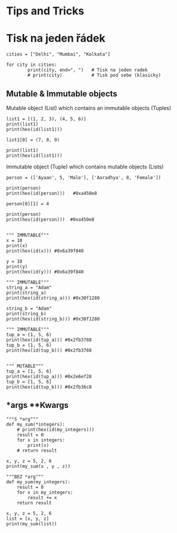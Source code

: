 # Tips and Tricks

# Tisk na jeden řádek
```Py
cities = ["Delhi", "Mumbai", "Kolkata"]

for city in cities:
		print(city, end=", ")   # Tisk na jeden radek
		# print(city)           # Tisk pod sebe (klasicky)

```

## Mutable & Immutable objects

Mutable object (List) which contains an immutable objects (Tuples)
```Py
list1 = [(1, 2, 3), (4, 5, 6)]
print(list1)
print(hex(id(list1)))

list1[0] = (7, 8, 9)

print(list1)
print(hex(id(list1)))
```

Immutable object (Tuple) which contains mutable objects (Lists)
```Py
person = (['Ayaan', 5, 'Male'], ['Aaradhya', 8, 'Female'])

print(person)
print(hex(id(person)))   #0xa450e8

person[0][1] = 4

print(person)
print(hex(id(person)))  #0xa450e8
```

```Py

""" IMMUTABLE"""
x = 10
print(x)
print(hex(id(x))) #0x6a39f840

y = 10
print(y)
print(hex(id(y))) #0x6a39f840

""" IMMUTABLE"""
string_a = "Adam"
print(string_a)
print(hex(id(string_a))) #0x30f1280

string_b = "Adam"
print(string_b)
print(hex(id(string_b))) #0x30f1280

""" IMMUTABLE"""
tup_a = (1, 5, 6)
print(hex(id(tup_a))) #0x2fb3788
tup_b = (1, 5, 6)
print(hex(id(tup_b))) #0x2fb3788


""" MUTABLE"""
tup_a = [1, 5, 6]
print(hex(id(tup_a))) #0x2e6ef28
tup_b = [1, 5, 6]
print(hex(id(tup_b))) #0x2fb36c8

```

## \*args \*\*Kwargs

```Py
"""S *arg"""
def my_sum(*integers):
    # print(hex(id(my_integers)))
    result = 0
    for x in integers:
        print(x)
    # return result

x, y, z = 5, 2, 6
print(my_sum(x , y , z))
```

```Py
"""BEZ *arg"""
def my_sum(my_integers):
    result = 0
    for x in my_integers:
        result += x
    return result

x, y, z = 5, 2, 6
list = [x, y, z]
print(my_sum(list))
```

